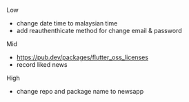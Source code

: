 Low
- change date time to malaysian time
- add reauthenthicate method for change email & password

Mid
- https://pub.dev/packages/flutter_oss_licenses
- record liked news

High
- change repo and package name to newsapp